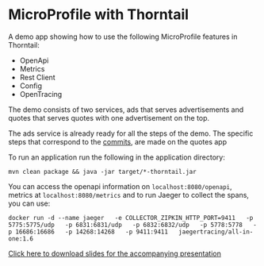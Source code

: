 # MicroProfile with Thorntail

A demo app showing how to use the following MicroProfile features in Thorntail:
* OpenApi
* Metrics
* Rest Client
* Config
* OpenTracing

The demo consists of two services, ads that serves advertisements and quotes that serves quotes with one advertisement on the top.

The ads service is already ready for all the steps of the demo. 
The specific steps that correspond to the [commits](https://github.com/michalszynkiewicz/mp-with-thorntail/commits/master), are made on the quotes app

To run an application run the following in the application directory:
```
mvn clean package && java -jar target/*-thorntail.jar
```

You can access the openapi information on `localhost:8080/openapi`, metrics at `localhost:8080/metrics` and to run Jaeger to collect the spans, you can use:
```
docker run -d --name jaeger   -e COLLECTOR_ZIPKIN_HTTP_PORT=9411   -p 5775:5775/udp   -p 6831:6831/udp   -p 6832:6832/udp   -p 5778:5778   -p 16686:16686   -p 14268:14268   -p 9411:9411   jaegertracing/all-in-one:1.6
```

[Click here to download slides for the accompanying presentation](https://github.com/michalszynkiewicz/mp-with-thorntail/raw/master/EclipseCon%20Thorntail%20-%20A%20Micro%20Implementation%20of%20Eclipse%20MicroProfile.pdf)
